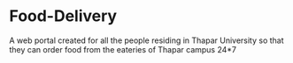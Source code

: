 # Food-Delivery
A web portal created for all the people residing in Thapar University so that they can order food from the eateries of Thapar campus 24*7

